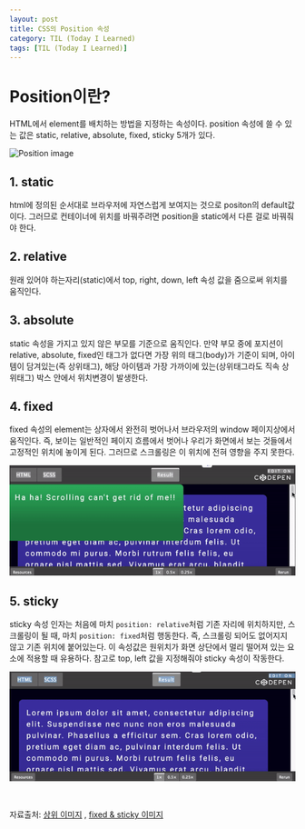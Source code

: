 ```yaml
---
layout: post
title: CSS의 Position 속성
category: TIL (Today I Learned)
tags: [TIL (Today I Learned)]
---
```


# Position이란?

HTML에서 element를 배치하는 방법을 지정하는 속성이다. position 속성에 쓸 수 있는 값은 static, relative, absolute, fixed, sticky 5개가 있다.

![Position image](https://www.bapugraphics.com/multimediacoursetips/wp-content/uploads/2017/05/Explain-Absolute-Relative-Fixed-Positioning-Difference.jpg)

## 1. static

html에 정의된 순서대로 브라우저에 자연스럽게 보여지는 것으로 positon의 default값이다. 그러므로 컨테이너에 위치를 바꿔주려면 position을 static에서 다른 걸로 바꿔줘야 한다.

## 2. relative

원래 있어야 하는자리(static)에서 top, right, down, left 속성 값을 줌으로써 위치를 움직인다.

## 3. absolute

static 속성을 가지고 있지 않은 부모를 기준으로 움직인다. 만약 부모 중에 포지션이 relative, absolute, fixed인 태그가 없다면 가장 위의 태그(body)가 기준이 되며, 아이템이 담겨있는(즉 상위태그), 해당 아이템과 가장 가까이에 있는(상위태그라도 직속 상위태그) 박스 안에서 위치변경이 발생한다.

## 4. fixed

fixed 속성의 element는 상자에서 완전히 벗어나서 브라우저의 window 페이지상에서 움직인다. 즉, 보이는 일반적인 페이지 흐름에서 벗어나 우리가 화면에서 보는 것들에서 고정적인 위치에 놓이게 된다. 그러므로 스크롤링은 이 위치에 전혀 영향을 주지 못한다.

![fixed 속성](/public/img/position-fixed.gif)

## 5. sticky

sticky 속성 인자는 처음에 마치 `position: relative`처럼 기존 자리에 위치하지만, 스크롤링이 될 때, 마치 `position: fixed`처럼 행동한다. 즉, 스크롤링 되어도 없어지지 않고 기존 위치에 붙어있는다. 이 속성값은 원위치가 화면 상단에서 멀리 떨어져 있는 요소에 적용할 때 유용하다. 참고로 top, left 값을 지정해줘야 sticky 속성이 작동한다.

![sticky 속성](/public/img/position-sticky.gif)

<br>

자료출처:
[상위 이미지](https://www.bapugraphics.com/multimediacoursetips/explain-absolute-relative-fixed-positioning-difference/) , [fixed & sticky 이미지](https://coder-coder.com/css-position-layout/)
